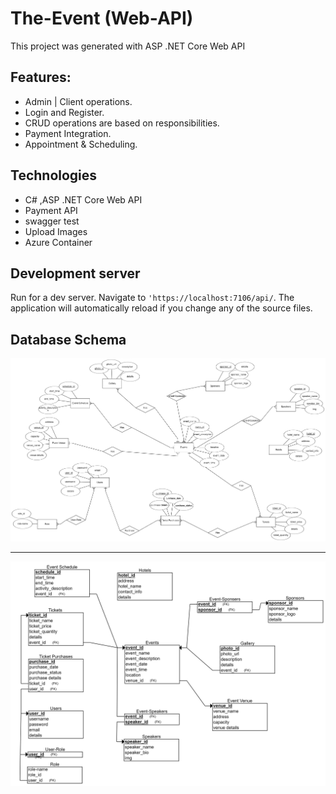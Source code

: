 # The-Event (Web-API)

This project was generated with ASP .NET Core Web API

## Features:

- Admin | Client operations.
- Login and Register.
- CRUD operations are based on responsibilities.
- Payment Integration.
- Appointment & Scheduling.

## Technologies

- C# ,ASP .NET Core Web API 
- Payment API 
- swagger test
- Upload Images
- Azure Container

## Development server

Run for a dev server. Navigate to `'https://localhost:7106/api/`. The application will automatically reload if you change any of the source files.

## Database Schema

<p align="center">
         <img  src="./imgs/image (5).png">
</p>
<hr/>
<p align="center">
         <img  src="./imgs/image (6).png">
</p>
